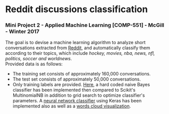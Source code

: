 # Reddit discussions classification

### Mini Project 2 - Applied Machine Learning [COMP-551] - McGill - Winter 2017

The goal is to devise a machine learning algorithm to analyze short conversations extracted from [Reddit](https://www.reddit.com/), and automatically classify them according to their topics, which include _hockey, movies, nba, news, nfl, politics, soccer and worldnews_.<br>
Provided data is as follows: 
 - The training set consists of approximately 160,000 conversations. 
 - The test set consists of approximately 50,000 conversations. 
 - Only training labels are provided.
 [Here](Project_2_Reddit_discussions_classification_NB.ipynb), a hard coded naive Bayes classifier has been implemented then compared to Scikit's MultinomialNB in addition to grid search to optimize classifier's parameters. A [neural network classifier](Classification_using_Keras.ipynb) using Keras has been implemented also as well as a [words cloud visualization](WordClouds.ipynb).